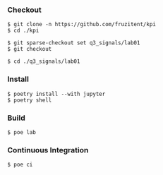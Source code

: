 ### Checkout
```shell
$ git clone -n https://github.com/fruzitent/kpi
$ cd ./kpi

$ git sparse-checkout set q3_signals/lab01
$ git checkout

$ cd ./q3_signals/lab01
```

### Install
```shell
$ poetry install --with jupyter
$ poetry shell
```

### Build
```shell
$ poe lab
```

### Continuous Integration
```shell
$ poe ci
```
